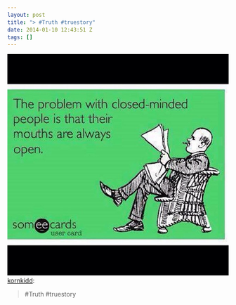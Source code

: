 ```yaml
---
layout: post
title: "> #Truth #truestory"
date: 2014-01-10 12:43:51 Z
tags: []
---
```

![](/media/2014/01/72864349756.jpg)
[kornkidd](http://kornkidd.tumblr.com/post/72497032410/truth-truestory):

> #Truth #truestory
